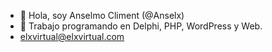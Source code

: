 - 👋 Hola, soy Anselmo Climent (@Anselx)
- 👀 Trabajo programando en Delphi, PHP, WordPress y Web.
- elxvirtual@elxvirtual.com

<!---
Anselx/Anselx is a ✨ special ✨ repository because its `README.md` (this file) appears on your GitHub profile.
You can click the Preview link to take a look at your changes.
--->
